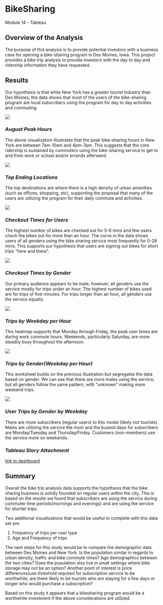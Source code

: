 # BikeSharing
Module 14 - Tableau

## **Overview of the Analysis**
The purpose of this analysis is to provide potential investors with a business case for opening a bike-sharing program in Des Moines, Iowa. This project provides a bike trip analysis to provide investors with the day to day and ridership information they have requested.

## **Results**
Our hypothesis is that while New York has a greater tourist industry than Des Moines, the data shows that most of the users of the bike-sharing program are local subscribers using the program for day to day activities and commuting.

<img src = "images/August_Peak_Hours.png"></img>

### *August Peak Hours*
The above visualization illustrates that the peak bike-sharing hours in New York are between 7am-10am and 4pm-7pm. This suggests that the core ridership is sustained by commuters using the bike-sharing service to get to and from work or school and/or errands afterward.

<img src = "images/Top_Ending_Locations.png"></img>

### *Top Ending Locations* 

The top destinations are where there is a high density of urban amenities (such as offices, shopping, etc), supporting the  proposal that many of the users are utilizing the program for their daily commute and activities.



<img src = "images/Checkout_Times_All_Users.png"></img>

### *Checkout Times for Users*
The highest number of bikes are checked out for 5-6 mins and few users check the bikes out for more than an hour. The curve in the data shows users of all genders using the bike sharing service most frequently for 0-28 mins. This supports our hypothesis that users are signing out bikes for short trips "here and there".



<img src = "images/Checkout_Times_Gender.png"></img>

### *Checkout Times by Gender*
Our primary audience appears to be male; however, all genders use the service mostly for trips under an hour. The highest number of bikes used are for trips of five minutes. For trips longer than an hour, all genders use the service equally.


<img src = "images/Trips_Weekday_Hour.png"></img>


### *Trips by Weekday per Hour*
This heatmap supports that Monday through Friday, the peak user times are during work commute hours. Weekends, particularly Saturday, are more steadily busy throughout the afternoon.

<img src = "images/Trips_Gender_Weekday_Hour.png"></img>

### *Trips by Gender(Weekday per Hour)*
This worksheet builds on the previous illustration but segregates the data based on gender. We can see that there are more males using the service, but all genders follow the same pattern, with "unknown" making more weekend trips.


<img src = "images/User_Trips_by_Gender_Weekday.png"></img>

### *User Trips by Gender by Weekday*
There are more subscribers (regular users) to this model (likely not tourists). Males are utilizing the service the most and the busiest days for subscribers are Monday/Tuesday and Thursday/Friday. Customers (non-members) use the service more on weekends.

### ***Tableau Story Attachment***
[link to dashboard](https://public.tableau.com/profile/stephanie.m.juniper#!/vizhome/NYC_CitiBike_Challenge_16124924068370/ProposalStory)

## **Summary**

Overall the bike trip analysis data supports the hypothesis that the bike sharing business is solidly founded on regular users within the city. This is based on the results we found that subscribers are using the service during commuter time periods(mornings and evenings) and are using the service for shorter trips.

Two additional visualizations that would be useful to complete with this data set are:

1. Frequency of trips per user type
2. Age and Frequency of trips

The next steps for this study would be to compare the demographic data between Des Moines and New York. Is the population similar in regards to urban density, traffic and bike commute times? Age demographics between the two cities? Does the population also live in small settings where bike storage may not be an option? Another point of interest is price differences/use threshold required for subscription service to be worthwhile; are there likely to be tourists who are staying for a few days or longer who would purchase a subscription?

Based on this study it appears that a bikesharing program would be a worthwhile investment if the above considerations are utilized.

